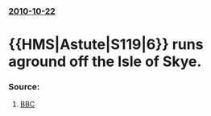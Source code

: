 ### [2010-10-22](/news/2010/10/22/index.md)

# {{HMS|Astute|S119|6}} runs aground off the Isle of Skye. 




### Source:

1. [BBC](http://www.bbc.co.uk/news/uk-scotland-highlands-islands-11605365)
